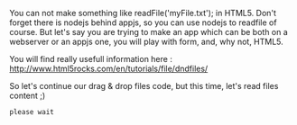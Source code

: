 
You can not make something like readFile('myFile.txt'); in HTML5. Don't forget there is nodejs behind appjs, so you can use nodejs to readfile of course. But let's say you are trying to make an app which can be both on a webserver or an appjs one, you will play with form, and, why not, HTML5.

You will find really usefull information here : http://www.html5rocks.com/en/tutorials/file/dndfiles/

So let's continue our drag & drop files code, but this time, let's read files content ;)


```javascript
please wait
```